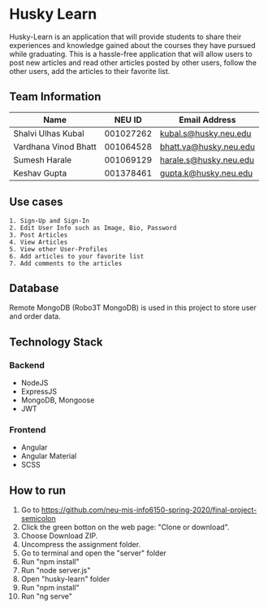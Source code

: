 # Husky Learn
Husky-Learn is an application that will provide students to share their experiences and knowledge gained about the courses they have 
pursued while graduating. This is a hassle-free application that will allow users to post new articles and read other articles posted by other users, follow the other users, add the articles to their favorite list.

 

 
## Team Information

 

| Name | NEU ID          | Email Address                    |
| --------  | ----------------| ---------------------- |
| Shalvi Ulhas Kubal    | 001027262  | kubal.s@husky.neu.edu |
| Vardhana Vinod Bhatt | 001064528 |bhatt.va@husky.neu.edu |
| Sumesh Harale | 001069129 | harale.s@husky.neu.edu |
| Keshav Gupta | 001378461 | gupta.k@husky.neu.edu |

 

## Use cases
    1. Sign-Up and Sign-In
    2. Edit User Info such as Image, Bio, Password
    3. Post Articles
    4. View Articles
    5. View other User-Profiles
    6. Add articles to your favorite list
    7. Add comments to the articles
    

 

## Database
Remote MongoDB (Robo3T MongoDB) is used in this project to store user and order data.

 

## Technology Stack

 

### Backend
- NodeJS
- ExpressJS
- MongoDB, Mongoose
- JWT

 


### Frontend
- Angular
- Angular Material
- SCSS

 

 

## How to run
1. Go to https://github.com/neu-mis-info6150-spring-2020/final-project-semicolon
2. Click the green botton on the web page: "Clone or download".
3. Choose Download ZIP.
4. Uncompress the assignment folder.
5. Go to terminal and open the "server" folder
6. Run "npm install"
7. Run "node server.js"
8. Open "husky-learn" folder
9. Run "npm install"
10. Run "ng serve"
